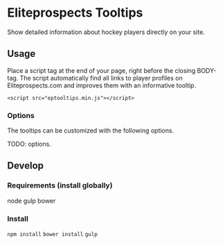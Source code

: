 # Eliteprospects Tooltips

Show detailed information about hockey players directly on your site.

## Usage

Place a script tag at the end of your page, right before the closing BODY-tag.
The script automatically find all links to player profiles on Eliteprospects.com and improves them with an informative tooltip.

`<script src="eptooltips.min.js"></script>`

### Options

The tooltips can be customized with the following options.

TODO: options.

## Develop

### Requirements (install globally)

node
gulp
bower

### Install

`npm install`
`bower install`
`gulp`